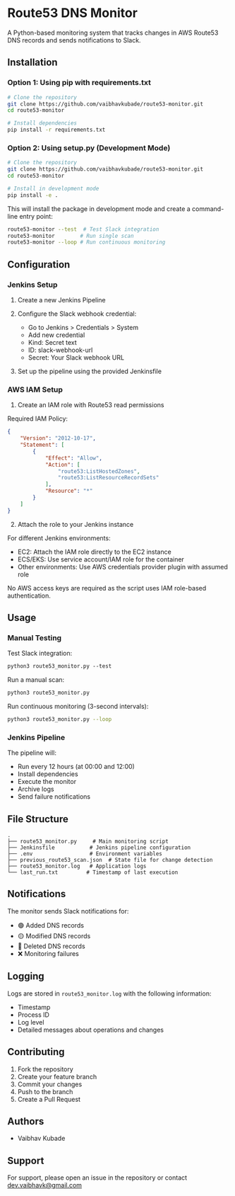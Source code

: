 # Route53 DNS Monitor

A Python-based monitoring system that tracks changes in AWS Route53 DNS records and sends notifications to Slack.

## Installation

### Option 1: Using pip with requirements.txt
```bash
# Clone the repository
git clone https://github.com/vaibhavkubade/route53-monitor.git
cd route53-monitor

# Install dependencies
pip install -r requirements.txt
```

### Option 2: Using setup.py (Development Mode)
```bash
# Clone the repository
git clone https://github.com/vaibhavkubade/route53-monitor.git
cd route53-monitor

# Install in development mode
pip install -e .
```

This will install the package in development mode and create a command-line entry point:
```bash
route53-monitor --test  # Test Slack integration
route53-monitor        # Run single scan
route53-monitor --loop # Run continuous monitoring
```

## Configuration

### Jenkins Setup

1. Create a new Jenkins Pipeline
2. Configure the Slack webhook credential:
   - Go to Jenkins > Credentials > System
   - Add new credential
   - Kind: Secret text
   - ID: slack-webhook-url
   - Secret: Your Slack webhook URL

3. Set up the pipeline using the provided Jenkinsfile

### AWS IAM Setup

1. Create an IAM role with Route53 read permissions

Required IAM Policy:
```json
{
    "Version": "2012-10-17",
    "Statement": [
        {
            "Effect": "Allow",
            "Action": [
                "route53:ListHostedZones",
                "route53:ListResourceRecordSets"
            ],
            "Resource": "*"
        }
    ]
}
```

2. Attach the role to your Jenkins instance

For different Jenkins environments:
- EC2: Attach the IAM role directly to the EC2 instance
- ECS/EKS: Use service account/IAM role for the container
- Other environments: Use AWS credentials provider plugin with assumed role

No AWS access keys are required as the script uses IAM role-based authentication.

## Usage

### Manual Testing

Test Slack integration:
```bash:readme.md
python3 route53_monitor.py --test
```

Run a manual scan:
```bash
python3 route53_monitor.py
```

Run continuous monitoring (3-second intervals):
```bash
python3 route53_monitor.py --loop
```

### Jenkins Pipeline

The pipeline will:
- Run every 12 hours (at 00:00 and 12:00)
- Install dependencies
- Execute the monitor
- Archive logs
- Send failure notifications

## File Structure

```
.
├── route53_monitor.py     # Main monitoring script
├── Jenkinsfile           # Jenkins pipeline configuration
├── .env                  # Environment variables
├── previous_route53_scan.json  # State file for change detection
├── route53_monitor.log   # Application logs
└── last_run.txt         # Timestamp of last execution
```

## Notifications

The monitor sends Slack notifications for:
- 🟢 Added DNS records
- 🟡 Modified DNS records
- 🔴 Deleted DNS records
- ❌ Monitoring failures

## Logging

Logs are stored in `route53_monitor.log` with the following information:
- Timestamp
- Process ID
- Log level
- Detailed messages about operations and changes

## Contributing

1. Fork the repository
2. Create your feature branch
3. Commit your changes
4. Push to the branch
5. Create a Pull Request

## Authors

- Vaibhav Kubade

## Support

For support, please open an issue in the repository or contact dev.vaibhavk@gmail.com
